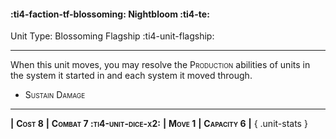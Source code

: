 #### :ti4-faction-tf-blossoming: **Nightbloom** :ti4-te:

Unit Type: Blossoming Flagship :ti4-unit-flagship: 

---

When this unit moves, you may resolve the <span style="font-variant:small-caps;">Production</span> abilities of units in the system it started in and each system it moved through.

* <span style="font-variant:small-caps;">Sustain Damage</span> 

---

__|__ <span style="font-variant:small-caps;white-space: nowrap;">**Cost 8**</span> __|__ <span style="font-variant:small-caps;white-space: nowrap;">**Combat 7 :ti4-unit-dice-x2:**</span> __|__ <span style="font-variant:small-caps;white-space: nowrap;">**Move 1**</span> __|__ <span style="font-variant:small-caps;white-space: nowrap;">**Capacity 6**</span> __|__
{ .unit-stats }
